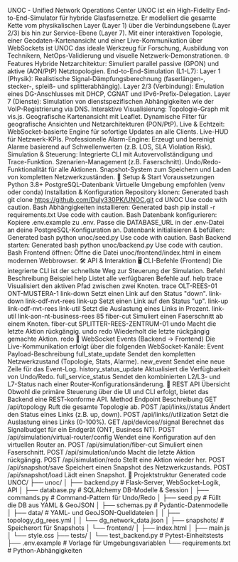 UNOC - Unified Network Operations Center
UNOC ist ein High-Fidelity End-to-End-Simulator für hybride Glasfasernetze. Er modelliert die gesamte Kette vom physikalischen Layer (Layer 1) über die Verbindungsebene (Layer 2/3) bis hin zur Service-Ebene (Layer 7). Mit einer interaktiven Topologie, einer Geodaten-Kartenansicht und einer Live-Kommunikation über WebSockets ist UNOC das ideale Werkzeug für Forschung, Ausbildung von Technikern, NetOps-Validierung und visuelle Netzwerk-Demonstrationen.
🌐 Features
Hybride Netzarchitektur: Simuliert parallel passive (GPON) und aktive (AON/PtP) Netztopologien.
End-to-End-Simulation (L1-L7):
Layer 1 (Physik): Realistische Signal-Dämpfungsberechnung (faserlängen-, stecker-, spleiß- und splitterabhängig).
Layer 2/3 (Verbindung): Emulation eines DG-Anschlusses mit DHCP, CGNAT und IPv6-Prefix-Delegation.
Layer 7 (Dienste): Simulation von dienstspezifischen Abhängigkeiten wie der VoIP-Registrierung via DNS.
Interaktive Visualisierung:
Topologie-Graph mit vis.js.
Geografische Kartenansicht mit Leaflet.
Dynamische Filter für geografische Ansichten und Netzarchitekturen (PON/PtP).
Live & Echtzeit:
WebSocket-basierte Engine für sofortige Updates an alle Clients.
Live-HUD für Netzwerk-KPIs.
Professionelle Alarm-Engine: Erzeugt und bereinigt Alarme basierend auf Schwellenwerten (z.B. LOS, SLA Violation Risk).
Simulation & Steuerung:
Integrierte CLI mit Autovervollständigung und Trace-Funktion.
Szenarien-Management (z.B. Faserschnitt).
Undo/Redo-Funktionalität für alle Aktionen.
Snapshot-System zum Speichern und Laden von kompletten Netzwerkzuständen.
🚀 Setup & Start
Voraussetzungen
Python 3.8+
PostgreSQL-Datenbank
Virtuelle Umgebung empfohlen (venv oder conda)
Installation & Konfiguration
Repository klonen:
Generated bash
git clone https://github.com/Duly330PK/UNOC.git
cd UNOC
Use code with caution.
Bash
Abhängigkeiten installieren:
Generated bash
pip install -r requirements.txt
Use code with caution.
Bash
Datenbank konfigurieren:
Kopiere .env.example zu .env.
Passe die DATABASE_URL in der .env-Datei an deine PostgreSQL-Konfiguration an.
Datenbank initialisieren & befüllen:
Generated bash
python unoc/seed.py
Use code with caution.
Bash
Backend starten:
Generated bash
python unoc/backend.py
Use code with caution.
Bash
Frontend öffnen:
Öffne die Datei unoc/frontend/index.html in einem modernen Webbrowser.
🛠️ API & Interaktion
🖥️ CLI-Befehle (Frontend)
Die integrierte CLI ist der schnellste Weg zur Steuerung der Simulation.
Befehl	Beschreibung	Beispiel
help	Listet alle verfügbaren Befehle auf.	help
trace	Visualisiert den aktiven Pfad zwischen zwei Knoten.	trace OLT-REES-01 ONT-MUSTERA-1
link-down	Setzt einen Link auf den Status "down".	link-down link-odf-nvt-rees
link-up	Setzt einen Link auf den Status "up".	link-up link-odf-nvt-rees
link-util	Setzt die Auslastung eines Links in Prozent.	link-util link-aon-nt-business-rees 85
fiber-cut	Simuliert einen Faserschnitt ab einem Knoten.	fiber-cut SPLITTER-REES-ZENTRUM-01
undo	Macht die letzte Aktion rückgängig.	undo
redo	Wiederholt die letzte rückgängig gemachte Aktion.	redo
📡 WebSocket Events (Backend → Frontend)
Die Live-Kommunikation erfolgt über die folgenden WebSocket-Kanäle:
Event	Payload-Beschreibung
full_state_update	Sendet den kompletten Netzwerkzustand (Topologie, Stats, Alarme).
new_event	Sendet eine neue Zeile für das Event-Log.
history_status_update	Aktualisiert die Verfügbarkeit von Undo/Redo.
full_service_status	Sendet den kombinierten L2/L3- und L7-Status nach einer Router-Konfigurationsänderung.
🧪 REST API Übersicht
Obwohl die primäre Steuerung über die UI und CLI erfolgt, bietet das Backend eine REST-konforme API.
Method	Endpoint	Beschreibung
GET	/api/topology	Ruft die gesamte Topologie ab.
POST	/api/links/<id>/status	Ändert den Status eines Links (z.B. up, down).
POST	/api/links/<id>/utilization	Setzt die Auslastung eines Links (0-100%).
GET	/api/devices/<id>/signal	Berechnet das Signalbudget für ein Endgerät (ONT, Business NT).
POST	/api/simulation/virtual-router/config	Wendet eine Konfiguration auf den virtuellen Router an.
POST	/api/simulation/fiber-cut	Simuliert einen Faserschnitt.
POST	/api/simulation/undo	Macht die letzte Aktion rückgängig.
POST	/api/simulation/redo	Stellt eine Aktion wieder her.
POST	/api/snapshot/save	Speichert einen Snapshot des Netzwerkzustands.
POST	/api/snapshot/load	Lädt einen Snapshot.
📁 Projektstruktur
Generated code
UNOC/
├── unoc/
│   ├── backend.py            # Flask-Server, WebSocket-Logik, API
│   ├── database.py           # SQLAlchemy DB-Modelle & Session
│   ├── commands.py           # Command-Pattern für Undo/Redo
│   ├── seed.py               # Füllt die DB aus YAML & GeoJSON
│   ├── schemas.py            # Pydantic-Datenmodelle
│   ├── data/                 # YAML- und GeoJSON-Quelldateien
│   │   ├── topology_dg_rees.yml
│   │   └── dg_network_data.json
│   ├── snapshots/            # Speicherort für Snapshots
│   └── frontend/
│       ├── index.html
│       ├── main.js
│       └── style.css
├── tests/
│   └── test_backend.py       # Pytest-Einheitstests
├── .env.example              # Vorlage für Umgebungsvariablen
└── requirements.txt          # Python-Abhängigkeiten